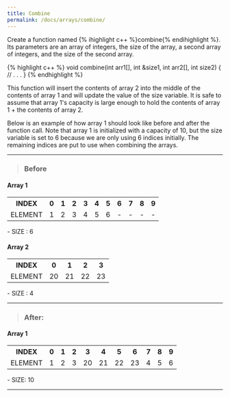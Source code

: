 ```yaml
---
title: Combine
permalink: /docs/arrays/combine/
---
```


Create a function named {% ihighlight c++ %}combine{% endihighlight %}. Its parameters are an array of integers, the size of the array, a second array of integers, and the size of the second array.

{% highlight c++ %}
void combine(int arr1[], int &size1, int arr2[], int size2) {
    // . . .
}
{% endhighlight %}

This function will insert the contents of array 2 into the middle of the contents of array 1 and will update the value of the size variable. It is safe to assume that array 1's capacity is large enough to hold the contents of array 1 + the contents of array 2.

Below is an example of how array 1 should look like before and after the function call. Note that array 1 is initialized with a capacity of 10, but the size variable is set to 6 because we are only using 6 indices initially. The remaining indices are put to use when combining the arrays.

---

>### Before

#### Array 1
<table>
  <tr>
    <th>INDEX</th>
    <th>0</th>
    <th>1</th>
    <th>2</th>
    <th>3</th>
    <th>4</th>
    <th>5</th>
    <th>6</th>
    <th>7</th>
    <th>8</th>
    <th>9</th>
  </tr>
  <tr>
    <td>ELEMENT</td>
    <td>1</td>
    <td>2</td>
    <td>3</td>
    <td>4</td>
    <td>5</td>
    <td>6</td>
    <td>-</td>
    <td>-</td>
    <td>-</td>
    <td>-</td>
  </tr>
</table>
- SIZE : 6

#### Array 2
<table>
  <tr>
    <th>INDEX</th>
    <th>0</th>
    <th>1</th>
    <th>2</th>
    <th>3</th>
  </tr>
  <tr>
    <td>ELEMENT</td>
    <td>20</td>
    <td>21</td>
    <td>22</td>
    <td>23</td>
  </tr>
</table>
- SIZE : 4

---

>### After:

#### Array 1
<table>
  <tr>
    <th>INDEX</th>
    <th>0</th>
    <th>1</th>
    <th>2</th>
    <th>3</th>
    <th>4</th>
    <th>5</th>
    <th>6</th>
    <th>7</th>
    <th>8</th>
    <th>9</th>
  </tr>
  <tr>
    <td>ELEMENT</td>
    <td>1</td>
    <td>2</td>
    <td>3</td>
    <td>20</td>
    <td>21</td>
    <td>22</td>
    <td>23</td>
    <td>4</td>
    <td>5</td>
    <td>6</td>
  </tr>
</table>
- SIZE: 10

---